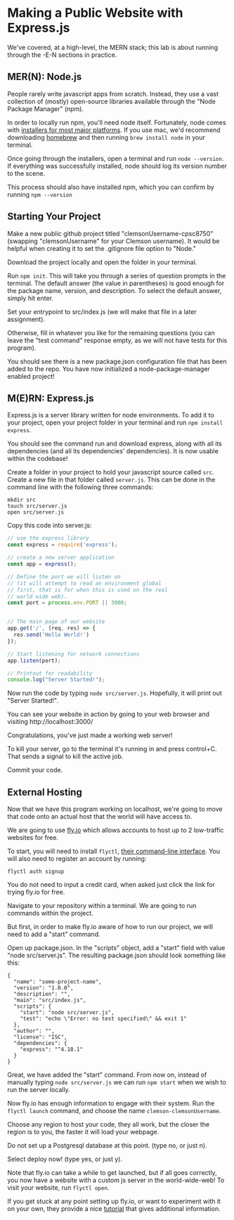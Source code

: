 # Making a Public Website with Express.js

We've covered, at a high-level, the MERN stack; this lab is about running through the -E-N sections in practice.

## MER(N): Node.js

People rarely write javascript apps from scratch. Instead, they use a vast collection of (mostly) open-source libraries available through the "Node Package Manager" (npm).

In order to locally run npm, you'll need node itself. Fortunately, node comes with [installers for most major platforms](https://nodejs.org/en/download/package-manager/). If you use mac, we'd recommend downloading [homebrew](https://brew.sh) and then running `brew install node` in your terminal.

Once going through the installers, open a terminal and run `node --version`. If everything was successfully installed, node should log its version number to the scene.

This process should also have installed npm, which you can confirm by running `npm --version`

## Starting Your Project

Make a new public github project titled "clemsonUsername-cpsc8750" (swapping "clemsonUsername" for your Clemson username). It would be helpful when creating it to set the .gitignore file option to "Node."

Download the project locally and open the folder in your terminal.

Run `npm init`. This will take you through a series of question prompts in the terminal. The default answer (the value in parentheses) is good enough for the package name, version, and description. To select the default answer, simply hit enter.

Set your entrypoint to src/index.js (we will make that file in a later assignment).

Otherwise, fill in whatever you like for the remaining questions (you can leave the "test command" response empty, as we will not have tests for this program).

You should see there is a new package.json configuration file that has been added to the repo. You have now initialized a node-package-manager enabled project!

## M(E)RN: Express.js

Express.js is a server library written for node environments. To add it to your project, open your project folder in your terminal and run `npm install express`.

You should see the command run and download express, along with all its dependencies (and all its dependencies' dependencies). It is now usable within the codebase!

Create a folder in your project to hold your javascript source called `src`. Create a new file in that folder called `server.js`. This can be done in the command line with the following three commands:
```
mkdir src
touch src/server.js
open src/server.js
```

Copy this code into server.js:
```js
// use the express library
const express = require('express');

// create a new server application
const app = express();

// Define the port we will listen on
// (it will attempt to read an environment global
// first, that is for when this is used on the real
// world wide web).
const port = process.env.PORT || 3000;


// The main page of our website
app.get('/', (req, res) => {
  res.send('Hello World!')
});

// Start listening for network connections
app.listen(port);

// Printout for readability
console.log("Server Started!");
```

Now run the code by typing `node src/server.js`. Hopefully, it will print out "Server Started!".

You can see your website in action by going to your web browser and visiting http://localhost:3000/

Congratulations, you've just made a working web server!

To kill your server, go to the terminal it's running in and press control+C. That sends a signal to kill the active job.

Commit your code.

## External Hosting

Now that we have this program working on localhost, we're going to move that code onto an actual host that the world will have access to.

We are going to use [fly.io](https://fly.io) which allows accounts to host up to 2 low-traffic websites for free.

To start, you will need to install `flyctl`, [their command-line interface](https://fly.io/docs/hands-on/install-flyctl/). You will also need to register an account by running:
```
flyctl auth signup
```

You do not need to input a credit card, when asked just click the link for trying fly.io for free.

Navigate to your repository within a terminal. We are going to run commands within the project.

But first, in order to make fly.io aware of how to run our project, we will need to add a "start" command.

Open up package.json. In the "scripts" object, add a "start" field with value "node src/server.js". The resulting package.json should look something like this:
```
{
  "name": "some-project-name",
  "version": "1.0.0",
  "description": "",
  "main": "src/index.js",
  "scripts": {
    "start": "node src/server.js",
    "test": "echo \"Error: no test specified\" && exit 1"
  },
  "author": "",
  "license": "ISC",
  "dependencies": {
    "express": "^4.18.1"
  }
}
```

Great, we have added the "start" command. From now on, instead of manually typing `node src/server.js` we can run `npm start` when we wish to run the server locally.

Now fly.io has enough information to engage with their system. Run the `flyctl launch` command, and choose the name `clemson-clemsonUsername`.

Choose any region to host your code, they all work, but the closer the region is to you, the faster it will load your webpage.

Do not set up a Postgresql database at this point. (type no, or just n).

Select deploy now! (type yes, or just y).

Note that fly.io can take a while to get launched, but if all goes correctly, you now have a website with a custom js server in the world-wide-web! To visit your website, run `flyctl open`.

If you get stuck at any point setting up fly.io, or want to experiment with it on your own, they provide a nice [tutorial](https://fly.io/docs/languages-and-frameworks/node/) that gives additional information.
